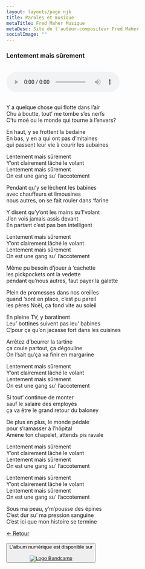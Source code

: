 ```yaml
---
layout: layouts/page.njk
title: Paroles et musique
metaTitle: Fred Maher Musique
metaDesc: Site de l'auteur-compositeur Fred Maher
socialImage: ""
---
```

<style>
*:focus {
    outline: none;
}
</style>

  ### Lentement mais sûrement
 <br> 
<audio controls>
  <source src="https://fredmahermusique.com/mp3/lentement-mais-surement.ogg" type="audio/ogg">
  <source src="https://fredmahermusique.com/mp3/lentement-mais-surement.mp3" type="audio/mpeg">
Your browser does not support the audio element.
</audio>
<br>
<br>     


Y a quelque chose qui flotte dans l’air<br>
Chu à boutte, tout’ me tombe s’es nerfs<br>
C’tu moé ou le monde qui tourne à l’envers?

En haut, y se frottent la bedaine<br>
En bas, y en a qui ont pas d’mitaines<br>
qui passent leur vie à courir les aubaines

Lentement mais sûrement<br>
Y’ont clairement lâché le volant<br>
Lentement mais sûrement<br>
On est une gang su’ l’accotement

Pendant qu’y se lèchent les babines<br>
avec chauffeurs et limousines<br>
nous autres, on se fait rouler dans ‘farine

Y disent qu’y’ont les mains su’l’volant<br>
J’en vois jamais assis devant<br>
En partant c’est pas ben intelligent

Lentement mais sûrement<br>
Y’ont clairement lâché le volant<br>
Lentement mais sûrement<br>
On est une gang su’ l’accotement

Même pu besoin d’jouer à ‘cachette<br>
les pickpockets ont la vedette<br>
pendant qu’nous autres, faut payer la galette

Plein de promesses dans nos oreilles<br>
quand ‘sont en place, c’est pu pareil<br>
les pères Noël, ça fond vite au soleil

En pleine TV, y baratinent<br>
Leu’ bottines suivent pas leu’ babines<br>
C’pour ça qu’on jacasse fort dans les cuisines

Arrêtez d’beurrer la tartine<br>
ça coule partout, ça dégouline<br>
On l’sait qu’ça va finir en margarine

Lentement mais sûrement<br>
Y’ont clairement lâché le volant<br>
Lentement mais sûrement<br>
On est une gang su’ l’accotement

Si tout’ continue de monter<br>
sauf le salaire des employés<br>
ça va être le grand retour du baloney

De plus en plus, le monde pédale<br>
pour s’ramasser à l’hôpital<br>
Amène ton chapelet, attends pis ravale

Lentement mais sûrement<br>
Y’ont clairement lâché le volant<br>
Lentement mais sûrement<br>
On est une gang su’ l’accotement

Lentement mais sûrement<br>
Y’ont clairement lâché le volant<br>
Lentement mais sûrement<br>
On est une gang su’ l’accotement

Sous ma peau, y’m’pousse des épines<br>
C’est dur su’ ma pression sanguine<br>
C’est ici que mon histoire se termine

[&larr; Retour](/j-attends-l-printemps/index.html#heading-paroles-et-musique)  
<br>
<button class="[ button ] [ font-base text-base weight-bold ]">
          L'album numérique est disponible sur <br><br><a href="https://fredmahermusique.bandcamp.com"><img src="/images/bandcamp.svg" alt="Logo Bandcamp"></a>
        </button>